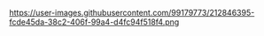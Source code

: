 https://user-images.githubusercontent.com/99179773/212846395-fcde45da-38c2-406f-99a4-d4fc94f518f4.png
